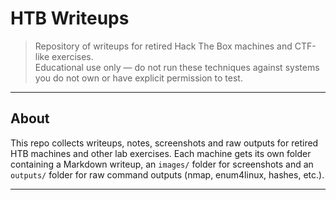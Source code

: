 # HTB Writeups

> Repository of writeups for retired Hack The Box machines and CTF-like exercises.  
> Educational use only — do not run these techniques against systems you do not own or have explicit permission to test.

---

## About
This repo collects writeups, notes, screenshots and raw outputs for retired HTB machines and other lab exercises. Each machine gets its own folder containing a Markdown writeup, an `images/` folder for screenshots and an `outputs/` folder for raw command outputs (nmap, enum4linux, hashes, etc.).

---

